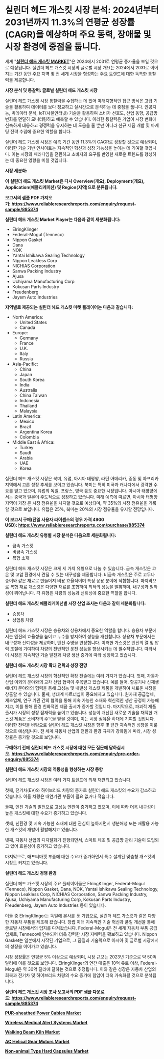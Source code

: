 <p><h1>실린더 헤드 개스킷 시장 분석: 2024년부터 2031년까지 11.3%의 연평균 성장률(CAGR)을 예상하며 주요 동력, 장애물 및 시장 환경에 중점을 둡니다.</h1></p><p>세계 "<strong><a href="https://www.reliableresearchreports.com/cylinder-head-gasket-r885374?utm_campaign=106&utm_medium=8&utm_source=Github&utm_content=ia&utm_term=09122024&utm_id=cylinder-head-gasket">실린더 헤드 개스킷 MARKET</a></strong>"은 2024에서 2031로 연평균 증가율을 보일 것으로 예상됩니다. 실린더 헤드 개스킷 시장의 글로벌 시장 개요는 2024에서 2031로 이어지는 기간 동안 주요 지역 및 전 세계 시장을 형성하는 주요 트렌드에 대한 독특한 통찰력을 제공합니다.</p>
<p><strong>시장 분석 및 통찰력: 글로벌 실린더 헤드 개스킷 시장</strong></p>
<p><p>실린더 헤드 가스켓 시장 통찰력을 수집하는 데 있어 미래지향적인 접근 방식은 고급 기술을 활용하여 데이터를 보다 정교하고 실시간으로 분석하는 데 중점을 둡니다. 인공지능, 빅데이터 분석, IoT(사물인터넷) 기술을 활용하여 소비자 선호도, 산업 동향, 공급망 변화를 면밀히 모니터링하고 예측할 수 있습니다. 이러한 통찰력은 기업이 시장 변화에 신속하게 대응하고 경쟁력을 유지하는 데 도움을 줄 뿐만 아니라 신규 제품 개발 및 마케팅 전략 수립에 중요한 역할을 합니다. </p><p>실린더 헤드 가스켓 시장은 예측 기간 동안 11.3%의 CAGR로 성장할 것으로 예상되며, 이러한 기술 기반 인사이트는 지속적인 혁신과 성장 가능성을 높이는 데 기여할 것입니다. 이는 시장의 패러다임을 전환하고 소비자의 요구를 반영한 새로운 트렌드를 형성하는 데 중요한 영향을 미칠 것입니다.</p><a href="%7CAUTHORITHY_DOMAIN_URL%7C?utm_campaign=106&utm_medium=8&utm_source=Github&utm_content=ia&utm_term=09122024&utm_id=cylinder-head-gasket"></a></p>
<p><strong>시장 세분화:</strong></p>
<p><strong>이 실린더 헤드 개스킷 Market은 다시 Overview(개요), Deployment(개요), Application(애플리케이션) 및 Region(지역)으로 분류됩니다.</strong></p>
<p><strong>보고서의 샘플 PDF 가져오기:&nbsp;<a href="https://www.reliableresearchreports.com/enquiry/request-sample/885374?utm_campaign=106&utm_medium=8&utm_source=Github&utm_content=ia&utm_term=09122024&utm_id=cylinder-head-gasket">https://www.reliableresearchreports.com/enquiry/request-sample/885374</a></strong><strong></strong></p>
<p><strong>실린더 헤드 개스킷 Market Player는 다음과 같이 세분화됩니다:</strong></p>
<p><ul><li>ElringKlinger</li><li>Federal-Mogul (Tenneco)</li><li>Nippon Gasket</li><li>Dana</li><li>NOK</li><li>Yantai Ishikawa Sealing Technology</li><li>Nippon Leakless Corp</li><li>NICHIAS Corporation</li><li>Sanwa Packing Industry</li><li>Ajusa</li><li>Uchiyama Manufacturing Corp</li><li>Kokusan Parts Industry</li><li>Freudenberg</li><li>Jayem Auto Industries</li></ul></p>
<p><strong>지역별로 제공되는 실린더 헤드 개스킷 마켓 플레이어는 다음과 같습니다:</strong></p>
<p><ul>
    <li>
        North America:
        <ul>
            <li>United States</li>
            <li>Canada</li>
        </ul>
    </li>
    <li>
        Europe:
        <ul>
            <li>Germany</li>
            <li>France</li>
            <li>U.K.</li>
            <li>Italy</li>
            <li>Russia</li>
        </ul>
    </li>
    <li>
        Asia-Pacific:
        <ul>
            <li>China</li>
            <li>Japan</li>
            <li>South Korea</li>
            <li>India</li>
            <li>Australia</li>
            <li>China Taiwan</li>
            <li>Indonesia</li>
            <li>Thailand</li>
            <li>Malaysia</li>
        </ul>
    </li>
    <li>
        Latin America:
        <ul>
            <li>Mexico</li>
            <li>Brazil</li>
            <li>Argentina Korea</li>
            <li>Colombia</li>
        </ul>
    </li>
    <li>
        Middle East & Africa:
        <ul>
            <li>Turkey</li>
            <li>Saudi</li>
            <li>Arabia</li>
            <li>UAE</li>
            <li>Korea</li>
        </ul>
    </li>
    </ul></p>
<p><p>실린더 헤드 개스킷 시장은 북미, 유럽, 아시아 태평양, 라틴 아메리카, 중동 및 아프리카 지역에서 고른 성장 추세를 보이고 있습니다. 북미는 특히 미국과 캐나다에서 강력한 수요를 얻고 있으며, 유럽의 독일, 프랑스, 영국 등도 중요한 시장입니다. 아시아 태평양에서는 중국과 일본이 주도적으로 성장하고 있습니다. 미래 예측에 따르면, 아시아 태평양 지역이 가장 큰 시장 점유율을 차지할 것으로 예상되며, 약 35%의 시장 점유율을 기록할 것으로 보입니다. 유럽은 25%, 북미는 20%의 시장 점유율을 유지할 전망입니다.</p></p>
<p><strong>이 보고서 구매(단일 사용자 라이센스의 경우 가격 4900 USD):&nbsp;<a href="https://www.reliableresearchreports.com/purchase/885374?utm_campaign=106&utm_medium=8&utm_source=Github&utm_content=ia&utm_term=09122024&utm_id=cylinder-head-gasket">https://www.reliableresearchreports.com/purchase/885374</a></strong></p>
<p><strong>실린더 헤드 개스킷 유형별 시장 분석은 다음으로 세분화됩니다:</strong></p>
<p><ul><li>금속 가스켓</li><li>비금속 가스켓</li><li>복합 소재</li></ul></p>
<p><p>실린더 헤드 개스킷 시장은 크게 세 가지 유형으로 나눌 수 있습니다. 금속 개스킷은 고온 및 고압 환경에서 견딜 수 있는 내구성을 제공합니다. 비금속 개스킷은 주로 고무나 종이와 같은 재료로 만들어져 비용 효율적이며 특정 응용 분야에 적합합니다. 마지막으로 복합 재료 개스킷은 다양한 재료를 조합하여 최적의 성능을 발휘하며, 내구성과 밀착성이 뛰어납니다. 각 유형은 차량의 성능과 신뢰성에 중요한 역할을 합니다.</p></p>
<p><strong>실린더 헤드 개스킷 애플리케이션별 시장 산업 조사는 다음과 같이 세분화됩니다:</strong></p>
<p><ul><li>승용차</li><li>상업용 차량</li></ul></p>
<p><p>실린더 헤드 가스킷 시장은 승용차와 상용차에서 중요한 역할을 합니다. 승용차 부문에서는 엔진의 효율성을 높이고 누수를 방지하여 성능을 개선합니다. 상용차 부문에서는 내구성과 신뢰성을 제공하며, 엔진 수명을 연장합니다. 이러한 가스킷은 엔진의 열 및 압력 조절에 기여하여 차량의 전반적인 운전 성능을 향상시키는 데 필수적입니다. 따라서 이 시장은 지속적인 기술 발전과 차량 생산 증가에 따라 성장하고 있습니다.</p></p>
<p><strong>실린더 헤드 개스킷 시장 확대 전략과 성장 전망</strong></p>
<p><p>실린더 헤드 개스킷 시장의 혁신적인 확장 전술에는 여러 가지가 있습니다. 첫째, 자동차 산업 이외의 분야와의 교차 산업 협력이 주목받고 있습니다. 예를 들어, 항공기나 신재생 에너지 분야와의 협력을 통해 고성능 및 내열성 개스킷 제품을 개발하여 새로운 시장을 창출할 수 있습니다. 둘째, 생태계 파트너십이 중요해지고 있습니다. 원자재 공급업체, 제조업체, 연구 기관 간의 협력을 통해 지속 가능한 소재와 혁신적인 생산 공정이 가능해지고, 이를 통해 환경 친화적인 제품 출시가 증가할 것입니다. 마지막으로, 파괴적 제품 출시가 시장의 성장 잠재력을 높이고 있습니다. 성능이 개선된 새로운 기술을 채택한 개스킷 제품은 소비자의 주목을 받을 것이며, 이는 시장 점유율 확대에 기여할 것입니다. 이러한 전략을 바탕으로 실린더 헤드 개스킷 시장은 향후 몇 년간 지속적인 성장을 이룰 것으로 예상됩니다. 전 세계 자동차 산업의 전환과 환경 규제가 강화됨에 따라, 시장 성장률은 증가할 것으로 보입니다.</p></p>
<p><strong>구매하기 전에 실린더 헤드 개스킷 시장에 대한 모든 질문에 답하십시오.&nbsp;<a href="https://www.reliableresearchreports.com/enquiry/pre-order-enquiry/885374?utm_campaign=106&utm_medium=8&utm_source=Github&utm_content=ia&utm_term=09122024&utm_id=cylinder-head-gasket">https://www.reliableresearchreports.com/enquiry/pre-order-enquiry/885374</a></strong><strong></strong></p>
<p><strong>실린더 헤드 개스킷 시장의 역동성을 형성하는 시장 동향</strong></p>
<p><p>실린더 헤드 개스킷 시장은 여러 가지 트렌드에 의해 재편되고 있습니다. </p><p>첫째, 전기차(EV)와 하이브리드 차량의 증가로 실린더 헤드 개스킷의 수요가 감소하고 있습니다. 이들 차량은 내연기관 부품이 필요 없거나 적습니다.</p><p>둘째, 엔진 기술의 발전으로 고성능 엔진이 증가하고 있으며, 이에 따라 더욱 내구성이 높은 개스킷에 대한 수요가 증가하고 있습니다.</p><p>셋째, 친환경 및 지속 가능한 소재에 대한 관심이 높아지면서 생분해성 또는 재활용 가능한 개스킷의 개발이 활발해지고 있습니다.</p><p>넷째, 자동차 산업의 디지털화가 진행되면서, 스마트 제조 및 공급망 관리 기술이 도입되고 있어 효율성이 증가하고 있습니다.</p><p>마지막으로, 애프터마켓 부품에 대한 수요가 증가하면서 특수 설계된 맞춤형 개스킷의 시장도 커지고 있습니다.</p></p>
<p><strong>실린더 헤드 개스킷 경쟁 환경</strong></p>
<p><p>실린더 헤드 가스켓 시장의 주요 플레이어들은 ElringKlinger, Federal-Mogul (Tenneco), Nippon Gasket, Dana, NOK, Yantai Ishikawa Sealing Technology, Nippon Leakless Corp, NICHIAS Corporation, Sanwa Packing Industry, Ajusa, Uchiyama Manufacturing Corp, Kokusan Parts Industry, Freudenberg, Jayem Auto Industries 등이 있습니다.</p><p>이들 중 ElringKlinger는 독일에 본사를 둔 기업으로, 실린더 헤드 가스켓과 같은 다양한 자동차 부품을 제조해 왔습니다. 창립 이래 지속적인 기술 혁신과 품질 개선을 통해 글로벌 시장에서의 입지를 다져왔습니다. Federal-Mogul은 전 세계 자동차 부품 공급업체로, Tenneco에 인수되어 더욱 강력한 시장 지배력을 확보하고 있습니다. Nippon Gasket는 일본에서 시작된 기업으로, 그 품질과 기술력으로 아시아 및 글로벌 시장에서의 성장을 이어가고 있습니다.</p><p>시장 성장률은 연평균 5% 이상으로 예상되며, 시장 규모는 2023년 기준으로 약 50억 달러에 이를 것으로 보입니다. ElringKlinger의 연간 매출은 10억 유로 이상, Federal-Mogul은 약 30억 달러에 달하는 것으로 추정됩니다. 이와 같은 성장은 자동차 산업의 회복과 전기차 및 하이브리드 차량의 수요 증가에 힘입어 더욱 가속화될 것으로 분석됩니다.</p></p>
<p><strong>실린더 헤드 개스킷 시장 조사 보고서의 PDF 샘플 다운로드:&nbsp;<a href="https://www.reliableresearchreports.com/enquiry/request-sample/885374?utm_campaign=106&utm_medium=8&utm_source=Github&utm_content=ia&utm_term=09122024&utm_id=cylinder-head-gasket">https://www.reliableresearchreports.com/enquiry/request-sample/885374</a></strong></p>
<p><strong><p><a href="https://www.linkedin.com/pulse/global-pur-sheathed-power-cables-nexus-sector-confluences-regional-vi6qe?utm_campaign=106&utm_medium=8&utm_source=Github&utm_content=ia&utm_term=09122024&utm_id=cylinder-head-gasket">PUR-sheathed Power Cables Market</a></p><p><a href="https://github.com/DixieGrimes/Market-Research-Report-List-1/blob/main/wireless-medical-alert-systems-market.md?utm_campaign=106&utm_medium=8&utm_source=Github&utm_content=ia&utm_term=09122024&utm_id=cylinder-head-gasket">Wireless Medical Alert Systems Market</a></p><p><a href="https://www.linkedin.com/pulse/walking-beam-kiln-market-expected-grow-46-cagr-from-2024-2031-hk3kc?utm_campaign=106&utm_medium=8&utm_source=Github&utm_content=ia&utm_term=09122024&utm_id=cylinder-head-gasket">Walking Beam Kiln Market</a></p><p><a href="https://www.linkedin.com/pulse/finding-growth-prospectsaided-through-ac-helical-gear-motors-market-5gx9c?utm_campaign=106&utm_medium=8&utm_source=Github&utm_content=ia&utm_term=09122024&utm_id=cylinder-head-gasket">AC Helical Gear Motors Market</a></p><p><a href="https://github.com/nathandecarvalho/Market-Research-Report-List-5/blob/main/non-animal-type-hard-capsules-market.md?utm_campaign=106&utm_medium=8&utm_source=Github&utm_content=ia&utm_term=09122024&utm_id=cylinder-head-gasket">Non-animal Type Hard Capsules Market</a></p></strong></p>